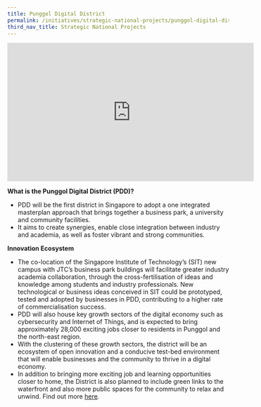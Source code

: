 ```yaml
---
title: Punggol Digital District
permalink: /initiatives/strategic-national-projects/punggol-digital-district
third_nav_title: Strategic National Projects
---
```



<iframe width="560" height="315" src="https://www.youtube.com/embed/3SBpl95qxNU" frameborder="0" allow="accelerometer; autoplay; clipboard-write; encrypted-media; gyroscope; picture-in-picture" allowfullscreen></iframe>


**What is the Punggol Digital District (PDD)?**

-   PDD will be the first district in Singapore to adopt a one integrated masterplan approach that brings together a business park, a university and community facilities.
-   It aims to create synergies, enable close integration between industry and academia, as well as foster vibrant and strong communities.

**Innovation Ecosystem**

-   The co-location of the Singapore Institute of Technology’s (SIT) new campus with JTC’s business park buildings will facilitate greater industry academia collaboration, through the cross-fertilisation of ideas and knowledge among students and industry professionals. New technological or business ideas conceived in SIT could be prototyped, tested and adopted by businesses in PDD, contributing to a higher rate of commercialisation success.
-   PDD will also house key growth sectors of the digital economy such as cybersecurity and Internet of Things, and is expected to bring approximately 28,000 exciting jobs closer to residents in Punggol and the north-east region.
-   With the clustering of these growth sectors, the district will be an ecosystem of open innovation and a conducive test-bed environment that will enable businesses and the community to thrive in a digital economy.
-   In addition to bringing more exciting job and learning opportunities closer to home, the District is also planned to include green links to the waterfront and also more public spaces for the community to relax and unwind. Find out more  [here](http://www.jtc.gov.sg/industrial-land-and-space/Pages/punggol-digital-district.aspx).

